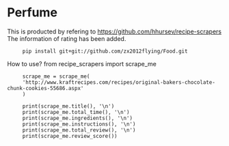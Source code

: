 # Perfume

This is producted by refering to https://github.com/hhursev/recipe-scrapers
The information of rating has been added.

         pip install git+git://github.com/zx2012flying/Food.git

How to use?
         from recipe_scrapers import scrape_me

         scrape_me = scrape_me(
         'http://www.kraftrecipes.com/recipes/original-bakers-chocolate-chunk-cookies-55686.aspx'
         )

         print(scrape_me.title(), '\n')
         print(scrape_me.total_time(), '\n')
         print(scrape_me.ingredients(), '\n')
         print(scrape_me.instructions(), '\n')
         print(scrape_me.total_review(), '\n')
         print(scrape_me.review_score()) 




